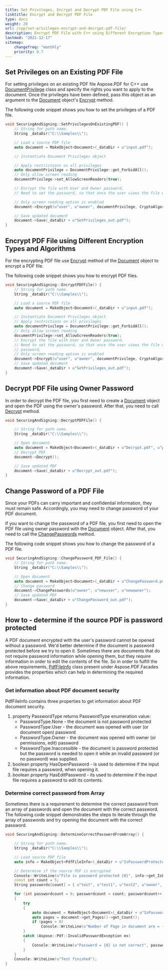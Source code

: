 ```yaml
---
title: Set Privileges, Encrypt and Decrypt PDF File using C++
linktitle: Encrypt and Decrypt PDF File
type: docs
weight: 20
url: /cpp/set-privileges-encrypt-and-decrypt-pdf-file/
description: Encrypt PDF File with C++ using Different Encryption Types and Algorithms. Also, decrypt PDF Files using Owner Password.
lastmod: "2021-12-17"
sitemap:
    changefreq: "monthly"
    priority: 0.7
---
```


## Set Privileges on an Existing PDF File

For setting privileges on an existing PDF file Aspose.PDF for C++ use [DocumentPrivilege](https://reference.aspose.com/pdf/cpp/class/aspose.pdf.facades.document_privilege/) class and specify the rights you want to apply to the document. Once the privileges have been defined, pass this object as an argument to the [Document](https://reference.aspose.com/pdf/cpp/class/aspose.pdf.document) object's [Encrypt](https://reference.aspose.com/pdf/cpp/class/aspose.pdf.document#af7adb89eb21ef5e78b2ef5ce04fabcd7) method.

The following code snippet shows you how to set the privileges of a PDF file.

```cpp
void SecuringAndSigning::SetPrivilegesOnExistingPDF() {
    // String for path name.
    String _dataDir("C:\\Samples\\");

    // Load a source PDF file
    auto document = MakeObject<Document>(_dataDir + u"input.pdf");

    // Instantiate Document Privileges object

    // Apply restrictions on all privileges
    auto documentPrivilege = DocumentPrivilege::get_ForbidAll();
    // Only allow screen reading
    documentPrivilege->set_AllowScreenReaders(true);

    // Encrypt the file with User and Owner password.
    // Need to set the password, so that once the user views the file with user password,

    // Only screen reading option is enabled
    document->Encrypt(u"user", u"owner", documentPrivilege, CryptoAlgorithm::AESx128, false);

    // Save updated document
    document->Save(_dataDir + u"SetPrivileges_out.pdf");
}
```

## Encrypt PDF File using Different Encryption Types and Algorithms

For the encrypting PDF file use [Encrypt](https://reference.aspose.com/pdf/cpp/class/aspose.pdf.document#af7adb89eb21ef5e78b2ef5ce04fabcd7) method of the [Document](https://reference.aspose.com/pdf/cpp/class/aspose.pdf.document) object to encrypt a PDF file.

The following code snippet shows you how to encrypt PDF files.

```cpp
void SecuringAndSigning::EncryptPDFFile() {
    // String for path name.
    String _dataDir("C:\\Samples\\");

    // Load a source PDF file
    auto document = MakeObject<Document>(_dataDir + u"input.pdf");

    // Instantiate Document Privileges object
    // Apply restrictions on all privileges
    auto documentPrivilege = DocumentPrivilege::get_ForbidAll();
    // Only allow screen reading
    documentPrivilege->set_AllowScreenReaders(true);
    // Encrypt the file with User and Owner password.
    // Need to set the password, so that once the user views the file with user
    // password,
    // Only screen reading option is enabled
    document->Encrypt(u"user", u"owner", documentPrivilege, CryptoAlgorithm::AESx128, false);
    // Save updated document
    document->Save(_dataDir + u"SetPrivileges_out.pdf");
}
```

## Decrypt PDF File using Owner Password

In order to decrypt the PDF file, you first need to create a [Document](https://reference.aspose.com/pdf/cpp/class/aspose.pdf.document) object and open the PDF using the owner's password. After that, you need to call [Decrypt](https://reference.aspose.com/pdf/cpp/class/aspose.pdf.document#a9c26014465f4368edc6fc62b7ef3d76a) method.

```cpp
void SecuringAndSigning::DecryptPDFFile() {

	// String for path name.
	String _dataDir("C:\\Samples\\");

	// Open document
	auto document = MakeObject<Document>(_dataDir + u"Decrypt.pdf", u"password");
	// Decrypt PDF
	document->Decrypt();

	// Save updated PDF
	document->Save(_dataDir + u"Decrypt_out.pdf");
}
```

## Change Password of a PDF File

Since your PDFs can carry important and confidential information, they must remain safe. Accordingly, you may need to change password of your PDF document.

If you want to change the password of a PDF file, you first need to open the PDF file using owner password with the [Document](https://reference.aspose.com/pdf/cpp/class/aspose.pdf.document) object. After that, you need to call the [ChangePasswords](https://reference.aspose.com/pdf/cpp/class/aspose.pdf.document#a9952055c2ac0afea827ce400b5ec951d) method.

The following code snippet shows you how to change the password of a PDF file.

```cpp
void SecuringAndSigning::ChangePassword_PDF_File() {
	// String for path name.
	String _dataDir("C:\\Samples\\");

	// Open document
	auto document = MakeObject<Document>(_dataDir + u"ChangePassword.pdf", u"owner");
	// Change password
	document->ChangePasswords(u"owner", u"newuser", u"newowner");
	// Save updated PDF
	document->Save(_dataDir + u"ChangePassword_out.pdf");
}
```

## How to - determine if the source PDF is password protected

A PDF document encrypted with the user's password cannot be opened without a password. We'd better determine if the document is password protected before we try to open it. Sometimes there are documents that do not require password information while opening them, but they require information in order to edit the contents of the file. So in order to fulfill the above requirements, [PdfFileInfo](https://reference.aspose.com/pdf/cpp/class/aspose.pdf.facades.pdf_file_info/) class present under Aspose.PDF.Facades provides the properties which can help in determining the required information.

### Get information about PDF document security

PdfFileInfo contains three properties to get information about PDF document security.

1. property PasswordType returns PasswordType enumeration value:
    - PasswordType.None - the document is not password protected
    - PasswordType.User - the document was opened with user (or document open) password
    - PasswordType.Owner - the document was opened with owner (or permissions, edit) password
    - PasswordType.Inaccessible - the document is password protected but the password is needed to open it while an invalid password (or no password) was supplied.
2. boolean property HasOpenPassword - is used to determine if the input file requires a password, when opening it.
3. boolean property HasEditPassword - its used to determine if the input file requires a password to edit its contents.

### Determine correct password from Array

Sometimes there is a requirement to determine the correct password from an array of passwords and open the document with the correct password. The following code snippet demonstrates the steps to iterate through the array of passwords and try opening the document with the correct password.

```cpp
void SecuringAndSigning::DetermineCorrectPasswordFromArray() {

	// String for path name.
	String _dataDir("C:\\Samples\\");

	// Load source PDF file
	auto info = MakeObject<PdfFileInfo>(_dataDir + u"IsPasswordProtected.pdf");

	// Determine if the source PDF is encrypted
	Console::WriteLine(u"File is password protected {0}", info->get_IsEncrypted());
	const int count = 5;
	String passwords[count] = { u"test", u"test1", u"test2", u"owner", u"sample" };

	for (int passwordcount = 0; passwordcount < count; passwordcount++)
	{
		try
		{
			auto document = MakeObject<Document>(_dataDir + u"IsPasswordProtected.pdf", passwords[passwordcount]);
			auto pages = document->get_Pages()->get_Count();
			if (pages > 0)
				Console::WriteLine(u"Number of Page in document are = {0}", pages);
		}
		catch (Aspose::Pdf::InvalidPasswordException ex)
		{
			Console::WriteLine(u"Password = {0} is not correct", passwords[passwordcount]);
		}
	}
	Console::WriteLine(u"Test finished");
}
```
